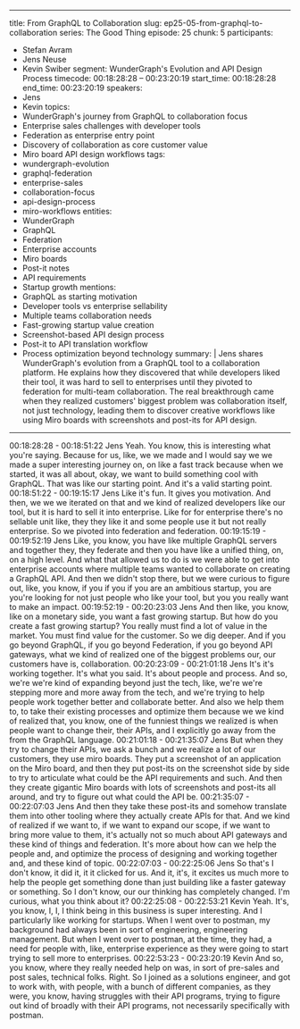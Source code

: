 
---
title: From GraphQL to Collaboration
slug: ep25-05-from-graphql-to-collaboration
series: The Good Thing
episode: 25
chunk: 5
participants:
  - Stefan Avram
  - Jens Neuse
  - Kevin Swiber
segment: WunderGraph's Evolution and API Design Process
timecode: 00:18:28:28 – 00:23:20:19
start_time: 00:18:28:28
end_time: 00:23:20:19
speakers:
  - Jens
  - Kevin
topics:
  - WunderGraph's journey from GraphQL to collaboration focus
  - Enterprise sales challenges with developer tools
  - Federation as enterprise entry point
  - Discovery of collaboration as core customer value
  - Miro board API design workflows
tags:
  - wundergraph-evolution
  - graphql-federation
  - enterprise-sales
  - collaboration-focus
  - api-design-process
  - miro-workflows
entities:
  - WunderGraph
  - GraphQL
  - Federation
  - Enterprise accounts
  - Miro boards
  - Post-it notes
  - API requirements
  - Startup growth
mentions:
  - GraphQL as starting motivation
  - Developer tools vs enterprise sellability
  - Multiple teams collaboration needs
  - Fast-growing startup value creation
  - Screenshot-based API design process
  - Post-it to API translation workflow
  - Process optimization beyond technology
summary: |
  Jens shares WunderGraph's evolution from a GraphQL tool to a collaboration platform. He explains how they discovered that while developers liked their tool, it was hard to sell to enterprises until they pivoted to federation for multi-team collaboration. The real breakthrough came when they realized customers' biggest problem was collaboration itself, not just technology, leading them to discover creative workflows like using Miro boards with screenshots and post-its for API design.
---

00:18:28:28 - 00:18:51:22
Jens
Yeah. You know, this is interesting what you're saying. Because for us, like, we we made and I
would say we we made a super interesting journey on, on like a fast track because when we
started, it was all about, okay, we want to build something cool with GraphQL. That was like our
starting point. And it's a valid starting point.
00:18:51:22 - 00:19:15:17
Jens
Like it's fun. It gives you motivation. And then, we we we iterated on that and we kind of realized
developers like our tool, but it is hard to sell it into enterprise. Like for for enterprise there's no
sellable unit like, they they like it and some people use it but not really enterprise. So we pivoted
into federation and federation.
00:19:15:19 - 00:19:52:19
Jens
Like, you know, you have like multiple GraphQL servers and together they, they federate and
then you have like a unified thing, on, on a high level. And what that allowed us to do is we were
able to get into enterprise accounts where multiple teams wanted to collaborate on creating a
GraphQL API. And then we didn't stop there, but we were curious to figure out, like, you know, if
you if you if you are an ambitious startup, you are you're looking for not just people who like
your tool, but you you really want to make an impact.
00:19:52:19 - 00:20:23:03
Jens
And then like, you know, like on a monetary side, you want a fast growing startup. But how do
you create a fast growing startup? You really must find a lot of value in the market. You must
find value for the customer. So we dig deeper. And if you go beyond GraphQL, if you go beyond
Federation, if you go beyond API gateways, what we kind of realized one of the biggest
problems our, our customers have is, collaboration.
00:20:23:09 - 00:21:01:18
Jens
It's it's working together. It's what you said. It's about people and process. And so, we're we're
kind of expanding beyond just the tech, like, we're we're stepping more and more away from the
tech, and we're trying to help people work together better and collaborate better. And also we
help them to, to take their existing processes and optimize them because we we kind of realized
that, you know, one of the funniest things we realized is when people want to change their, their
APIs, and I explicitly go away from the from the GraphQL language.
00:21:01:18 - 00:21:35:07
Jens
But when they try to change their APIs, we ask a bunch and we realize a lot of our customers,
they use miro boards. They put a screenshot of an application on the Miro board, and then they
put post-its on the screenshot side by side to try to articulate what could be the API
requirements and such. And then they create gigantic Miro boards with lots of screenshots and
post-its all around, and try to figure out what could the API be.
00:21:35:07 - 00:22:07:03
Jens
And then they take these post-its and somehow translate them into other tooling where they
actually create APIs for that. And we kind of realized if we want to, if we want to expand our
scope, if we want to bring more value to them, it's actually not so much about API gateways and
these kind of things and federation. It's more about how can we help the people and, and
optimize the process of designing and working together and, and these kind of topic.
00:22:07:03 - 00:22:25:06
Jens
So that's I don't know, it did it, it it clicked for us. And it, it's, it excites us much more to help the
people get something done than just building like a faster gateway or something. So I don't
know, our our thinking has completely changed. I'm curious, what you think about it?
00:22:25:08 - 00:22:53:21
Kevin
Yeah. It's, you know, I, I, I think being in this business is super interesting. And I particularly like
working for startups. When I went over to postman, my background had always been in sort of
engineering, engineering management. But when I went over to postman, at the time, they had,
a need for people with, like, enterprise experience as they were going to start trying to sell more
to enterprises.
00:22:53:23 - 00:23:20:19
Kevin
And so, you know, where they really needed help on was, in sort of pre-sales and post sales,
technical folks. Right. So I joined as a solutions engineer, and got to work with, with people, with
a bunch of different companies, as they were, you know, having struggles with their API
programs, trying to figure out kind of broadly with their API programs, not necessarily specifically
with postman.